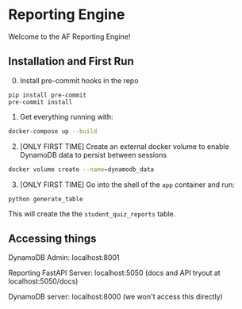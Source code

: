 # Reporting Engine

Welcome to the AF Reporting Engine!

## Installation and First Run

0. Install pre-commit hooks in the repo
```
pip install pre-commit
pre-commit install
```

1. Get everything running with:

```bash
docker-compose up --build
```

2. [ONLY FIRST TIME] Create an external docker volume to enable DynamoDB data to persist between sessions

```bash
docker volume create --name=dynamodb_data
```

3. [ONLY FIRST TIME] Go into the shell of the `app` container and run:

```
python generate_table
```

This will create the the `student_quiz_reports` table.

## Accessing things

DynamoDB Admin: localhost:8001

Reporting FastAPI Server: localhost:5050 (docs and API tryout at localhost:5050/docs)

DynamoDB server: localhost:8000 (we won't access this directly)
